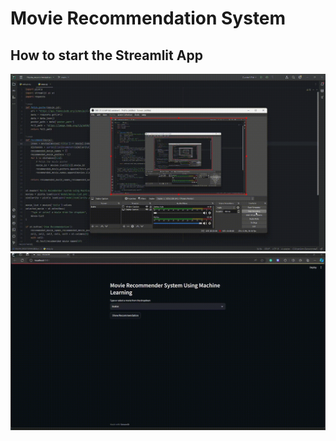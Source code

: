 <h1>Movie Recommendation System</h1>
<h2>How to start the Streamlit App</h2>

<div align="center">
    <img src="Vids/1.gif" width="800px">
    <img src="Vids/2.gif" width="800px">
</div>
